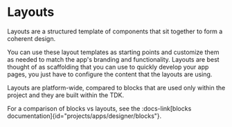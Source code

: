 # Layouts 

Layouts are a structured template of components that sit together to form a coherent design.

You can use these layout templates as starting points and customize them as needed to match the app's branding and functionality. Layouts are best thought of as scaffolding that you can use to quickly develop your app pages, you just have to configure the content that the layouts are using.

Layouts are platform-wide, compared to blocks that are used only within the project and they are built within the TDK.

For a comparison of blocks vs layouts, see the :docs-link[blocks documentation]{id="projects/apps/designer/blocks"}.

